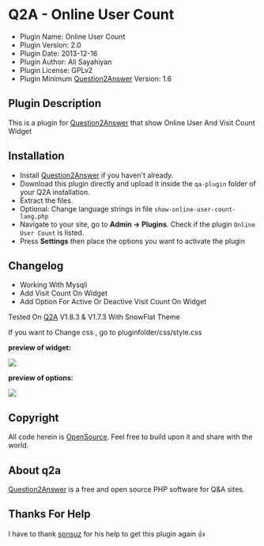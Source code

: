 # Q2A - Online User Count

- Plugin Name: Online User Count
- Plugin Version: 2.0
- Plugin Date: 2013-12-16
- Plugin Author: Ali Sayahiyan
- Plugin License: GPLv2
- Plugin Minimum <a href="http://www.question2answer.org/">Question2Answer</a> Version: 1.6

Plugin Description
------------
This is a plugin for <a href="http://www.question2answer.org/">Question2Answer</a> that show Online User And Visit Count Widget

Installation
------------
- Install <a href="http://www.question2answer.org/">Question2Answer</a> if you haven't already.
- Download this plugin directly and upload it inside the `qa-plugin` folder of your Q2A installation.
- Extract the files.
- Optional: Change language strings in file ```show-online-user-count-lang.php```
- Navigate to your site, go to **Admin -> Plugins**. Check if the plugin ```Online User Count``` is listed.
- Press **Settings** then place the options you want to activate the plugin
  
Changelog
------------
- Working With Mysqli
- Add Visit Count On Widget
- Add Option For Active Or Deactive Visit Count On Widget

Tested On [Q2A](http://www.question2answer.org/) V1.8.3 & V1.7.3 With SnowFlat Theme

If you want to Change css , go to pluginfolder/css/style.css
</p>
<b>preview of widget:</b>
</p>
<img src="http://196.221.149.40/img/OnlineUserCountWidget.jpg">
</p>
</p>
</p>
<b>preview of options:</b>
</p>
<img src="http://196.221.149.40/img/OnlineUserCount.jpg">

Copyright
---------
All code herein is <a href="http://www.gnu.org/licenses/gpl.html">OpenSource</a>. Feel free to build upon it and share with the world.

About q2a
---------
<a href="http://www.question2answer.org/">Question2Answer</a> is a free and open source PHP software for Q&A sites.

Thanks For Help
---------
I have to thank <a href="https://www.question2answer.org/qa/user/sonsuz">sonsuz</a> for his help to get this plugin again :+1:

